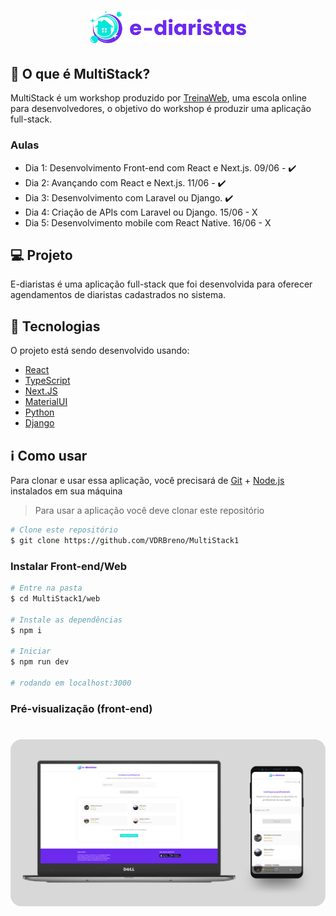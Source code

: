 <h1 align="center">
    <img alt="e-diaristas" src="./preview/logo.svg" width="250px" />
</h1>

## 📃 O que é MultiStack?

MultiStack é um workshop produzido por [TreinaWeb](https://github.com/treinaweb), uma escola online para desenvolvedores, o objetivo do workshop é produzir uma aplicação full-stack.

### Aulas
- Dia 1: Desenvolvimento Front-end com React e Next.js. 09/06 - :heavy_check_mark:
- Dia 2: Avançando com React e Next.js. 11/06 - :heavy_check_mark:
- Dia 3: Desenvolvimento com Laravel ou Django. :heavy_check_mark:
- Dia 4: Criação de APIs com Laravel ou Django. 15/06 - X
- Dia 5: Desenvolvimento mobile com React Native. 16/06 - X

## 💻 Projeto

E-diaristas é uma aplicação full-stack que foi desenvolvida para oferecer agendamentos de diaristas cadastrados no sistema.

<!-- <h1 align="center">
    <img alt="Example" src="./preview/example.png" />
</h1> -->


## :rocket: Tecnologias

O projeto está sendo desenvolvido usando:

- [React][reactjs]
- [TypeScript][typescript]
- [Next.JS][nextjs]
- [MaterialUI][materialui]
- [Python][python]
- [Django][django]

## :information_source: Como usar

Para clonar e usar essa aplicação, você precisará de [Git][git] + [Node.js][nodejs] instalados em sua máquina

> Para usar a aplicação você deve clonar este repositório

```bash
# Clone este repositório
$ git clone https://github.com/VDRBreno/MultiStack1
```

### Instalar Front-end/Web

```bash
# Entre na pasta
$ cd MultiStack1/web

# Instale as dependências
$ npm i

# Iniciar
$ npm run dev

# rodando em localhost:3000
```

### Pré-visualização (front-end)

<h1 align="center">
    <img alt="FrontendPreview" src="./preview/website.png" />
</h1>

<!-- ### Instalar Back-end/Server (Ainda não completo)

```bash
# Você precisa instalar Python e Django na sua máquina antes

# Entre na pasta
$ cd MultiStack1/server/ediaristas

# Iniciar CRUD com DB
$ python manage.py runserver

# rodando em localhost:8000
``` -->

[typescript]: https://www.typescriptlang.org/
[reactjs]: https://reactjs.org
[nextjs]: https://nextjs.org
[materialui]: https://material-ui.com/pt/
[nodejs]: https://nodejs.org/en/
[git]: https://git-scm.com
[python]: https://www.python.org
[django]: https://www.djangoproject.com